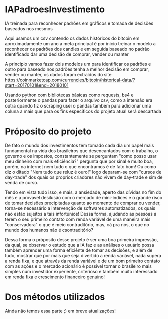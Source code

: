# IAPadroesInvestimento

IA treinada para reconhecer padrões em gráficos e tomada de decisões baseados nos mesmos

Aqui usamos um csv contendo os dados históricos do bitcoin em aproximadamente um ano
a meta principal é por inicio treinar o modelo a reconhecer os padrões dos candles
e em seguida baseado no padrão identificado dar uma decisão de comprar, vender ou manter

A principio vamos fazer dois modelos um para identificar os padrões e outro para baseado nos padrões tenha a melhor decisão em comprar, vender ou manter, os dados foram extraídos do site: https://coinmarketcap.com/currencies/bitcoin/historical-data/?start=20170101&end=20180101

Usando python com bibliotecas básicas como requests, bs4 e posteriormente o pandas para fazer o arquivo csv, como a intensão era outra quando fiz o scraping usei o pandas também para adicionar uma coluna a mais que para os fins especificos do projeto atual será descartada

# Próposito do projeto

De fato o mundo dos investimentos tem tomado cada dia um papel mais fundamental na vida dos brasileiros que desencantados com o trabalho, o governo e os impostos, constantemente se perguntam "como posso usar meu dinheiro com mais eficiência?" pergunta que por sinal é muito boa, porém, na internet nem tudo o que encontramos é de fato bom! Ou como diz o ditado "Nem tudo que reluz é ouro!" logo deparam-se com "cursos de day-trade" dos quais os proprios criadores não vivem de day-trade e sim de venda de curso.

Tendo em vista tudo isso, e mais, a ansiedade, aperto das dívidas no fim do mês e a próvavel desilusão com o mercado de mini-índices e o grande risco de tomar decisões precipitadas quanto ao momento de comprar ou vender, torna-se necessário a intervenção de softwares automatizados, os quais não estão sujeitos a tais infortúnios! Dessa forma, ajudando as pessoas a terem o seu primeiro contato com renda variável de uma maneira mais "conservadora" o que é meio contraditório, mas, cá pra nós, o que no mundo dos humanos não é csontraditório? 

Dessa forma o próposito desse projeto é ser uma boa primeira impressão, da qual, se observar o estudo que a IA faz e as análises o usuário possa também aprender uma forma eficiênte de tomar as decisões, e além de tudo, mostrar que por mais que seja divertido a renda variável, nada supera a renda fixa, e que através da renda variável e de um bom primeiro contato com as ações e o mercado acionário é possivel tornar o brasileiro mais simples num investidor experiente, críterioso e também muito interessado em renda fixa e crescimento financeiro genuíno!

# Dos métodos utilizados

Ainda não temos essa parte ;) em breve atualizações!